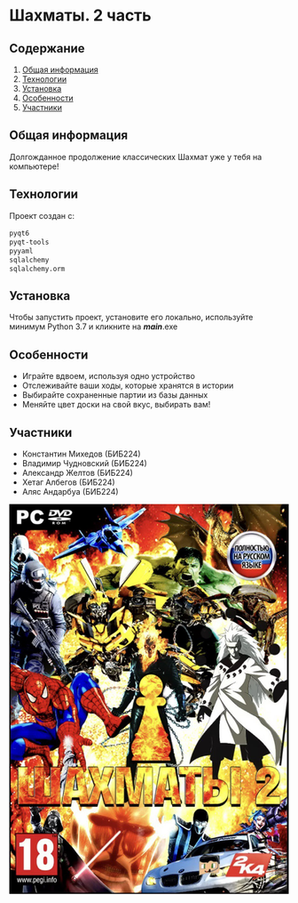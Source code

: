 # Шахматы. 2 часть

## Содержание

1. [Общая информация](#Общая-информация)
2. [Технологии](#Технологии)
3. [Установка](#Установка)
4. [Особенности](#Особенности)
5. [Участники](#Участники)

## Общая информация
Долгожданное продолжение классических Шахмат уже у тебя на компьютере!

## Технологии

Проект создан с:

```
pyqt6
pyqt-tools
pyyaml
sqlalchemy
sqlalchemy.orm
```

## Установка

Чтобы запустить проект, установите его локально, используйте минимум Python 3.7 и кликните на _____main_____.exe

## Особенности

- Играйте вдвоем, используя одно устройство
- Отслеживайте ваши ходы, которые хранятся в истории
- Выбирайте сохраненные партии из базы данных
- Меняйте цвет доски на свой вкус, выбирать вам!

## Участники

- Константин Михедов (БИБ224)
- Владимир Чудновский (БИБ224)
- Александр Желтов (БИБ224) 
- Хетаг Албегов (БИБ224)
- Аляс Андарбуа (БИБ224)

![logo](https://github.com/KonstantIMP/chess2/blob/main/.github/logo.jpg?raw=true)

